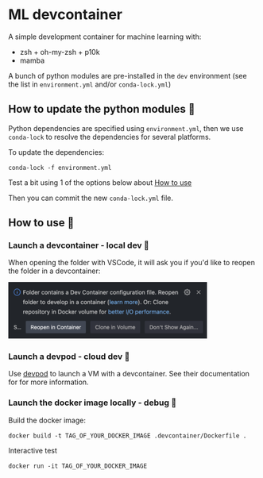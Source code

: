 
# ML devcontainer

A simple development container for machine learning with:
- zsh + oh-my-zsh + p10k
- mamba

A bunch of python modules are pre-installed in the `dev` environment (see the
list in `environment.yml` and/or `conda-lock.yml`)

## How to update the python modules 🔄

Python dependencies are specified using `environment.yml`, then we use `conda-lock` to
resolve the dependencies for several platforms.

To update the dependencies:
```
conda-lock -f environment.yml
```

Test a bit using 1 of the options below about [How to use](#how-to-use)

Then you can commit the new `conda-lock.yml` file.

## How to use 🚀

### Launch a devcontainer - local dev 🙂

When opening the folder with VSCode, it will ask you if you'd like to reopen the folder
in a devcontainer:

<img src="reopen-in-container.png" width=400>

### Launch a devpod - cloud dev 🤩

Use [devpod](devpod.sh) to launch a VM with a devcontainer. See their documentation for
for more information.

### Launch the docker image locally - debug 🧐

Build the docker image:
```
docker build -t TAG_OF_YOUR_DOCKER_IMAGE .devcontainer/Dockerfile .
```

Interactive test
```
docker run -it TAG_OF_YOUR_DOCKER_IMAGE
```
